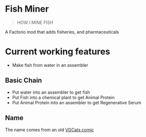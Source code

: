 # Fish Miner
> HOW I MINE FISH

A Factorio mod that adds fisheries, and pharmaceuticals

# Current working features
* Make fish from water in an assembler

## Basic Chain
* Put water into an assembler to get fish
* Put Fish into a chemical plant to get Animal Protein
* Put Animal Protein into an assembler to get Regenerative Serum

## Name
The name comes from an old [VGCats comic](http://www.vgcats.com/comics/?strip_id=155)

